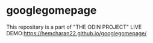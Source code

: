 # googlegomepage
This repositary is a part of "THE ODIN PROJECT"
LIVE DEMO:https://hemcharan22.github.io/googlegomepage/
